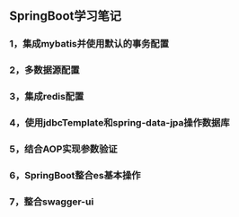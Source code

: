 ## SpringBoot学习笔记

### 1，集成mybatis并使用默认的事务配置
### 2，多数据源配置
### 3，集成redis配置
### 4，使用jdbcTemplate和spring-data-jpa操作数据库
### 5，结合AOP实现参数验证
### 6，SpringBoot整合es基本操作 
### 7，整合swagger-ui